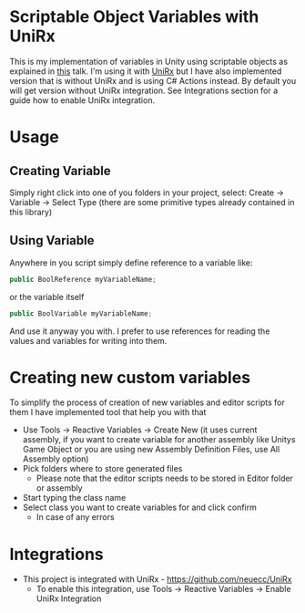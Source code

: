 # Scriptable Object Variables with UniRx
This is my implementation of variables in Unity using scriptable objects as explained in [this](https://www.youtube.com/watch?v=raQ3iHhE_Kk&t=3289s) talk. I'm using it with [UniRx](https://github.com/neuecc/UniRx) but I have also implemented version that is without UniRx and is using C# Actions instead. By default you will get version without UniRx integration. See Integrations section for a guide how to enable UniRx integration.

# Usage
## Creating Variable
Simply right click into one of you folders in your project, select: Create -> Variable -> Select Type (there are some primitive types already contained in this library)
## Using Variable
Anywhere in you script simply define reference to a variable like:
```C#
public BoolReference myVariableName;
```
or the variable itself
```C#
public BoolVariable myVariableName;
```
And use it anyway you with. I prefer to use references for reading the values and variables for writing into them.


# Creating new custom variables
To simplify the process of creation of new variables and editor scripts for them I have implemented tool that help you with that
   - Use Tools -> Reactive Variables -> Create New (it uses current assembly, if you want to create variable for another assembly like Unitys Game Object or you are using new Assembly Definition Files, use All Assembly option)
   - Pick folders where to store generated files
        - Please note that the editor scripts needs to be stored in Editor folder or assembly
   - Start typing the class name
   - Select class you want to create variables for and click confirm
        - In case of any errors
        
# Integrations
  - This project is integrated with UniRx - https://github.com/neuecc/UniRx
     - To enable this integration, use Tools -> Reactive Variables -> Enable UniRx Integration
